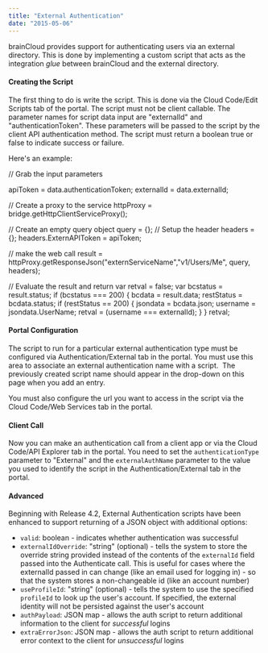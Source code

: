 ```yaml
---
title: "External Authentication"
date: "2015-05-06"
---
```


brainCloud provides support for authenticating users via an external directory. This is done by implementing a custom script that acts as the integration _glue_ between brainCloud and the external directory.

#### Creating the Script

The first thing to do is write the script. This is done via the Cloud Code/Edit Scripts tab of the portal. The script must not be client callable. The parameter names for script data input are "externalId" and "authenticationToken". These parameters will be passed to the script by the client API authentication method. The script must return a boolean true or false to indicate success or failure.

Here's an example:

// Grab the input parameters

apiToken = data.authenticationToken;
externalId = data.externalId;

// Create a proxy to the service
httpProxy = bridge.getHttpClientServiceProxy();

// Create an empty query object
query = {};
// Setup the header
headers = {};
headers.ExternAPIToken = apiToken;

// make the web call
result = httpProxy.getResponseJson("externServiceName","v1/Users/Me", query, headers);

// Evaluate the result and return
var retval = false;
var bcstatus = result.status;
if (bcstatus === 200)
{
    bcdata = result.data;
    restStatus = bcdata.status;
    if (restStatus == 200)
    {
        jsondata = bcdata.json;
        username = jsondata.UserName;
        retval = (username === externalId);
    }
}
retval;

#### Portal Configuration

The script to run for a particular external authentication type must be configured via Authentication/External tab in the portal. You must use this area to associate an external authentication name with a script.  The previously created script name should appear in the drop-down on this page when you add an entry.

You must also configure the url you want to access in the script via the Cloud Code/Web Services tab in the portal.

#### Client Call

Now you can make an authentication call from a client app or via the Cloud Code/API Explorer tab in the portal. You need to set the `authenticationType` parameter to "External" and the `externalAuthName` parameter to the value you used to identify the script in the Authentication/External tab in the portal.

#### Advanced

Beginning with Release 4.2, External Authentication scripts have been enhanced to support returning of a JSON object with additional options:

- `valid`: boolean - indicates whether authentication was successful
- `externalIdOverride`: "string" (optional) - tells the system to store the override string provided instead of the contents of the `externalId` field passed into the Authenticate call. This is useful for cases where the externalId passed in can change (like an email used for logging in) - so that the system stores a non-changeable id (like an account number)
- `useProfileId`: "string" (optional) - tells the system to use the specified `profileId` to look up the user's account. If specified, the external identity will not be persisted against the user's account
- `authPayload`: JSON map - allows the auth script to return additional information to the client for _successful_ logins
- `extraErrorJson`: JSON map - allows the auth script to return additional error context to the client for _unsuccessful_ logins
